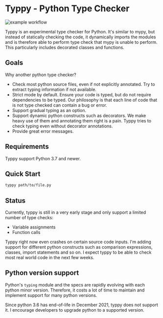 # Typpy - Python Type Checker

![example workflow](https://github.com/frapa/typpy/actions/workflows/main.yml/badge.svg)

Typpy is an experimental type checker for Python. It's similar to mypy,
but instead of statically checking the code, it dynamically imports the
modules and is therefore able to perform type check that mypy is unable
to perform. This particularly includes decorated classes and functions.

## Goals

Why another python type checker? 

 - Check most python source files, even if not explicitly
   annotated. Try to extract typing information if not available.
 - Strict mode by default. Ensure your code is typed, but do not require
   dependencies to be typed. Our philosophy is that each line of code
   that is not type checked can contain a bug or error.
 - Support gradual typing as an option.
 - Support dynamic python constructs such as decorators. We make
   heavy use of them and annotating them right is a pain. Typpy tries
   to check typing even without decorator annotations.
 - Provide great error messages.

## Requirements

Typpy support Python 3.7 and newer.

## Quick Start

```bash
typpy path/to/file.py
```

## Status

Currently, typpy is still in a very early stage and only support a limited
number of type checks:

 - Variable assignments
 - Function calls

Typpy right now even crashes on certain source code inputs. I'm adding support
for different python constructs such as comparison expressions, classes, import
statements and so on. I expect typpy to be able to check most real world code
in the next few weeks.

## Python version support

Python's `typing` module and the specs are rapidly evolving with each python
minor version. Therefore, it costs a lot of time to maintain and implement
support for many python versions.

Since python 3.6 has end-of-life in December 2021, typpy does not support it. 
I encourage developers to upgrade python to a supported version.
